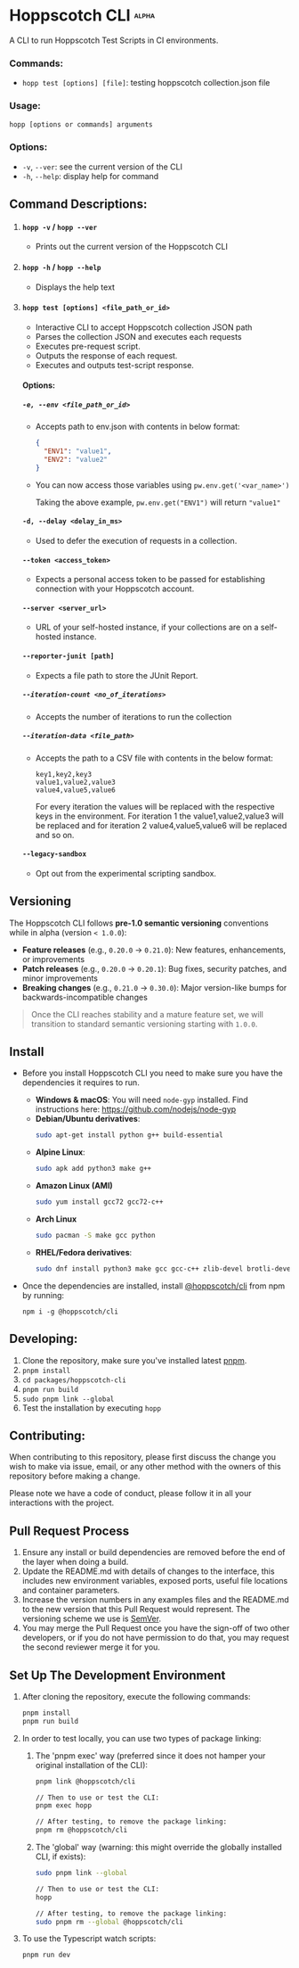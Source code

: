 # Hoppscotch CLI <font size=2><sup>ALPHA</sup></font>

A CLI to run Hoppscotch Test Scripts in CI environments.

### **Commands:**

- `hopp test [options] [file]`: testing hoppscotch collection.json file

### **Usage:**

```bash
hopp [options or commands] arguments
```

### **Options:**

- `-v`, `--ver`: see the current version of the CLI
- `-h`, `--help`: display help for command

## **Command Descriptions:**

1.  #### **`hopp -v` / `hopp --ver`**

    - Prints out the current version of the Hoppscotch CLI

2.  #### **`hopp -h` / `hopp --help`**

    - Displays the help text

3.  #### **`hopp test [options] <file_path_or_id>`**

    - Interactive CLI to accept Hoppscotch collection JSON path
    - Parses the collection JSON and executes each requests
    - Executes pre-request script.
    - Outputs the response of each request.
    - Executes and outputs test-script response.

    #### Options:

    ##### `-e, --env <file_path_or_id> `

    - Accepts path to env.json with contents in below format:

      ```json
      {
        "ENV1": "value1",
        "ENV2": "value2"
      }
      ```

    - You can now access those variables using `pw.env.get('<var_name>')`

      Taking the above example, `pw.env.get("ENV1")` will return `"value1"`

    #### `-d, --delay <delay_in_ms>`

    - Used to defer the execution of requests in a collection.

    #### `--token <access_token>`

    - Expects a personal access token to be passed for establishing connection with your Hoppscotch account.

    #### `--server <server_url>`

    - URL of your self-hosted instance, if your collections are on a self-hosted instance.

    #### `--reporter-junit [path]`

    - Expects a file path to store the JUnit Report.

    ##### `--iteration-count <no_of_iterations>`

    - Accepts the number of iterations to run the collection

    ##### `--iteration-data <file_path>`

    - Accepts the path to a CSV file with contents in the below format:

      ```text
      key1,key2,key3
      value1,value2,value3
      value4,value5,value6
      ```

      For every iteration the values will be replaced with the respective keys in the environment. For iteration 1 the value1,value2,value3 will be replaced and for iteration 2 value4,value5,value6 will be replaced and so on.

    #### `--legacy-sandbox`

    - Opt out from the experimental scripting sandbox.

## Versioning

The Hoppscotch CLI follows **pre-1.0 semantic versioning** conventions while in alpha (version `< 1.0.0`):

- **Feature releases** (e.g., `0.20.0` → `0.21.0`): New features, enhancements, or improvements
- **Patch releases** (e.g., `0.20.0` → `0.20.1`): Bug fixes, security patches, and minor improvements
- **Breaking changes** (e.g., `0.21.0` → `0.30.0`): Major version-like bumps for backwards-incompatible changes

> Once the CLI reaches stability and a mature feature set, we will transition to standard semantic versioning starting with `1.0.0`.

## Install

- Before you install Hoppscotch CLI you need to make sure you have the dependencies it requires to run.

  - **Windows & macOS**: You will need `node-gyp` installed. Find instructions here: https://github.com/nodejs/node-gyp
  - **Debian/Ubuntu derivatives**:
    ```sh
    sudo apt-get install python g++ build-essential
    ```
  - **Alpine Linux**:
    ```sh
    sudo apk add python3 make g++
    ```
  - **Amazon Linux (AMI)**
    ```sh
    sudo yum install gcc72 gcc72-c++
    ```
  - **Arch Linux**
    ```sh
    sudo pacman -S make gcc python
    ```
  - **RHEL/Fedora derivatives**:
    ```sh
    sudo dnf install python3 make gcc gcc-c++ zlib-devel brotli-devel openssl-devel libuv-devel
    ```

- Once the dependencies are installed, install [@hoppscotch/cli](https://www.npmjs.com/package/@hoppscotch/cli) from npm by running:
  ```
  npm i -g @hoppscotch/cli
  ```

## **Developing:**

1. Clone the repository, make sure you've installed latest [pnpm](https://pnpm.io).
2. `pnpm install`
3. `cd packages/hoppscotch-cli`
4. `pnpm run build`
5. `sudo pnpm link --global`
6. Test the installation by executing `hopp`

## **Contributing:**

When contributing to this repository, please first discuss the change you wish to make via issue,
email, or any other method with the owners of this repository before making a change.

Please note we have a code of conduct, please follow it in all your interactions with the project.

## Pull Request Process

1. Ensure any install or build dependencies are removed before the end of the layer when doing a
   build.
2. Update the README.md with details of changes to the interface, this includes new environment
   variables, exposed ports, useful file locations and container parameters.
3. Increase the version numbers in any examples files and the README.md to the new version that this
   Pull Request would represent. The versioning scheme we use is [SemVer](https://semver.org).
4. You may merge the Pull Request once you have the sign-off of two other developers, or if you
   do not have permission to do that, you may request the second reviewer merge it for you.

## Set Up The Development Environment

1. After cloning the repository, execute the following commands:

   ```bash
   pnpm install
   pnpm run build
   ```

2. In order to test locally, you can use two types of package linking:

   1. The 'pnpm exec' way (preferred since it does not hamper your original installation of the CLI):

      ```bash
      pnpm link @hoppscotch/cli

      // Then to use or test the CLI:
      pnpm exec hopp

      // After testing, to remove the package linking:
      pnpm rm @hoppscotch/cli
      ```

   2. The 'global' way (warning: this might override the globally installed CLI, if exists):

      ```bash
      sudo pnpm link --global

      // Then to use or test the CLI:
      hopp

      // After testing, to remove the package linking:
      sudo pnpm rm --global @hoppscotch/cli
      ```

3. To use the Typescript watch scripts:

   ```bash
   pnpm run dev
   ```
